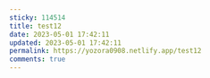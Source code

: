 ```yaml
---
sticky: 114514
title: test12
date: 2023-05-01 17:42:11
updated: 2023-05-01 17:42:11
permalink: https://yozora0908.netlify.app/test12
comments: true
---
```

